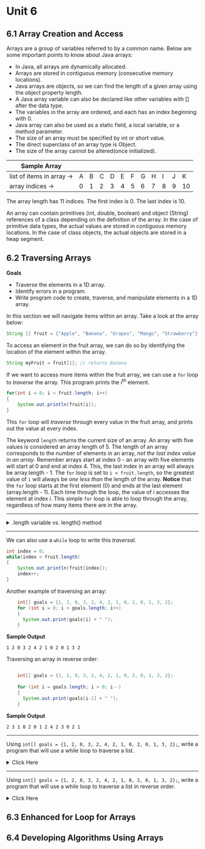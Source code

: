 # Unit 6

## 6.1 Array Creation and Access
Arrays are a group of variables referred to by a common name. Below are some important points to know about Java arrays:

- In Java, all arrays are dynamically allocated.
- Arrays are stored in contiguous memory (consecutive memory locations).
- Java arrays are objects, so we can find the length of a given array using the object property length. 
- A Java array variable can also be declared like other variables with [] after the data type.
- The variables in the array are ordered, and each has an index beginning with 0.
- Java array can also be used as a static field, a local variable, or a method parameter.
- The size of an array must be specified by int or short value.
- The direct superclass of an array type is Object.
- The size of the array cannot be altered(once initialized).   
 
 
| Sample Array |   |   |  |  |  |  |  |  |  |  |  |
| ----------- | -- | -- | -- | -- | -- | -- | -- | -- | -- | -- | -- |
| list of items in array -> | A | B | C | D | E | F | G | H | I | J | K |
| array indices -> | 0 | 1 | 2 | 3 | 4 | 5 | 6 | 7 | 8 | 9 | 10 |


The array length has 11 indices.
The first index is 0.
The last index is 10.


An array can contain primitives (int, double, boolean) and object (String) references of a class depending on the definition of the array. In the case of primitive data types, the actual values are stored in contiguous memory locations. In the case of class objects, the actual objects are stored in a heap segment.


## 6.2 Traversing Arrays

**Goals**
- Traverse the elements in a 1D array.
- Identify errors in a program.
- Write program code to create, traverse, and manipulate elements in a 1D array.

In this section we will navigate items within an array.  Take a look at the array below:

```java
String [] fruit = {"Apple", "Banana", "Grapes", "Mango", "Strawberry"};
```
To access an element in the fruit array, we can do so by identifying the location of the element within the array.

```java
String myFruit = fruit[1]; // returns Banana
```
If we want to access more items within the fruit array, we can use a `for` loop to *traverse* the array.  This program prints the *i*<sup>th</sup> element.

```java
for(int i = 0; i < fruit.length; i++)
{
	System.out.println(fruit[i]);
}
```
This `for` loop will *traverse* through every value in the fruit array, and prints out the value at every index.

The keyword `length` returns the current size of an array. An array with five values is considered an array length of 5. The length of an array corresponds to the number of elements in an array, *not the last index value in an array*. Remember arrays start at index 0 - an array with five elements will start at 0 and end at index 4.
This, the last index in an array will always be array.length - 1. The `for` loop is set to `i < fruit.length`, so the greatest value of `i` will always be *one less than* the length of the array.
**Notice** that the `for` loop starts at the first element (0) and ends at the last element (array.length - 1). Each time through the loop, the value of *i* accesses the element at index *i*. This simple `for` loop is able to loop through the array, regardless of how many items there are in the array.

---------------------------------------------------------------------------------------------------------------

<details>
<summary>.length variable vs. length() method</summary>
<p>

**Note**

`array.length`: length is a final variable applicable for arrays. With the help of the `length` variable, we can obtain the size of the array. 
`string.length()` : `length()` method is a final method which is applicable for string objects. The `length()` method returns the number of characters present in the string. 

The `length` variable is applicable to an array but not for string objects whereas the `length()` method is applicable for string objects but not for arrays.  To directly access a field member of an array we can use `.length`; whereas `.length()` invokes a method to access a field member.


```java
// Java program to illustrate the concept of length and length()
public class Main {
	public static void main(String[] args)
	{
		// Here array is the array name of int type
		int[] array = new int[4];
		System.out.println("The size of the array is " + array.length);

		// Here str is a string object
		String str = "This is a string";
		System.out.println("The size of the String is " + str.length());
	}
}
```

**Sample Output**

`The size of the array is 4
The size of the String is 13`


-------------------------------------------------------------------------------------------------------------------------


What will be the output of the following program?

```java
public class Main {
	public static void main(String[] args)
	{
		// Here str is the array name of String type.
		String[] str = { "Apple", "and", "Orange" };
		System.out.println(str.length);
	}
}
```

<details>
<summary>Click here</summary>
<p>
There are `3` items in the str.
</p>
</details>



What will be the output of the following program?

```java
public class Main {
	public static void main(String[] args)
	{
	  // Here str[0] pointing to a string i.e. Apple
	  String[] str = { "Apple", "and", "Orange" };
	  System.out.println(str.length());
	}
}
```
<details>
<summary>Click here</summary>
<p>
`error: cannot find symbol symbol: method length()`
	
`location: variable str of type String[]`
</p>
</details>



What will be the output of the following program?

```java
public class Main {
	public static void main(String[] args)
	{
		// Here str[0] pointing to String i.e. Apple
		String[] str = { "Apple", "and", "Orange" };
		System.out.println(str[0].length());
	}
}
```
<details>
<summary>Click here</summary>
<p>
`5`
</p>
</details>



```java
// If an array has zero elements, you cannot get the last index by subtracting one. We must check this case.
public class Main {
    public static void main(String[] args) {
        
        String[] strArray = { "cat", "apple", "frog" };
        
        // Display length of the array.
        System.out.println(strArray.length);
        
        // Display first and last elements.
        System.out.println(strArray[0]);
        System.out.println(strArray[strArray.length - 1]);
    }
}
```

**Sample Output:**

`3`

`cat`

`frog`

```java
public class Program {
    public static void main(String[] args) {
        
        int[] numbers = { 5, 10, 15, 20 };
        // Loop over numbers using length.
        for (int i = 0; i < numbers.length; i++) {
            System.out.print(numbers[i] + " ");
        }
    }
}
```

**Sample Output:**

`5 10 15 20`

</p>
</details>

---------------------------------------------------------------------------------------------------------------

We can also use a `while` loop to write this *traversal*.

```java
int index = 0;
while(index < fruit.length)
{
    System.out.println(fruit[index]);
    index++;
}
```
Another example of traversing an array:

```java
    int[] goals = {1, 2, 0, 3, 2, 4, 2, 1, 0, 2, 0, 1, 3, 2};
    for (int i = 0; i < goals.length; i++)
    {
      System.out.print(goals[i] + " ");
    }
```
**Sample Output**

`1 2 0 3 2 4 2 1 0 2 0 1 3 2`


Traversing an array in reverse order:

```java

    int[] goals = {1, 2, 0, 3, 2, 4, 2, 1, 0, 2, 0, 1, 3, 2};
                   
    for (int i = goals.length; i > 0; i--)
    {
      System.out.print(goals[i-1] + " ");
    }
```

**Sample Output**

`2 3 1 0 2 0 1 2 4 2 3 0 2 1`

---------------------------------------------------------------------------------------------------------------

Using `int[] goals = {1, 2, 0, 3, 2, 4, 2, 1, 0, 2, 0, 1, 3, 2};`, 
write a program that will use a while loop to traverse a list. 
<details>
<summary>Click Here</summary>
<p>

```java

    int[] goals = {1, 2, 0, 3, 2, 4, 2, 1, 0, 2, 0, 1, 3, 2};

    int i = 0;
    while (i < goals.length)
    {
      System.out.print(goals[i] + " ");
      i++;
    }
```

</p>
</details>

---------------------------------------------------------------------------------------------------------------

Using `int[] goals = {1, 2, 0, 3, 2, 4, 2, 1, 0, 2, 0, 1, 3, 2};`, 
write a program that will use a while loop to traverse a list in reverse order. 
<details>
<summary>Click Here</summary>
<p>

```java
    int i = goals.length - 1;
    while (i >= 0)
    {
      int goal = goals[i];
	System.out.print((goal + " ");
      i--;
    }
```
</p>
</details>


## 6.3 Enhanced for Loop for Arrays

## 6.4 Developing Algorithms Using Arrays
